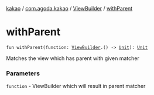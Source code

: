[kakao](../../index.md) / [com.agoda.kakao](../index.md) / [ViewBuilder](index.md) / [withParent](./with-parent.md)

# withParent

`fun withParent(function: `[`ViewBuilder`](index.md)`.() -> `[`Unit`](https://kotlinlang.org/api/latest/jvm/stdlib/kotlin/-unit/index.html)`): `[`Unit`](https://kotlinlang.org/api/latest/jvm/stdlib/kotlin/-unit/index.html)

Matches the view which has parent with given matcher

### Parameters

`function` - ViewBuilder which will result in parent matcher